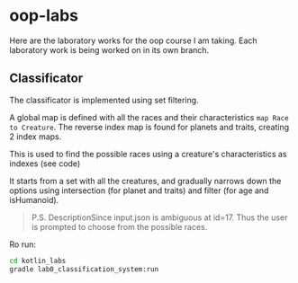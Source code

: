 # oop-labs

Here are the laboratory works for the oop course I am taking.
Each laboratory work is being worked on in its own branch.

## Classificator

The classificator is implemented using set filtering.

A global map is defined with all the races and their characteristics `map Race to Creature`.
The reverse index map is found for planets and traits, creating 2 index maps.

This is used to find the possible races using a creature's characteristics as indexes (see code)

It starts from a set with all the creatures, and gradually narrows down the options using intersection (for planet and traits) and filter (for age and isHumanoid).

> P.S.
> DescriptionSince input.json is ambiguous at id=17. 
> Thus the user is prompted to choose from the possible races.

Ro run:
```sh
cd kotlin_labs
gradle lab0_classification_system:run
```
